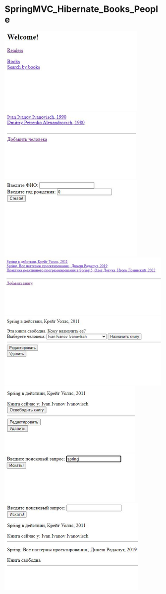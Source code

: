 # SpringMVC_Hibernate_Books_People

![Image alt](https://github.com/pkhramov11/SpringMVC_Hibernate_Books_People/raw/master/pic1.JPG)
<br>
![Image alt](https://github.com/pkhramov11/SpringMVC_Hibernate_Books_People/raw/master/pic2.JPG)
<br>
![Image alt](https://github.com/pkhramov11/SpringMVC_Hibernate_Books_People/raw/master/pic3.JPG)
<br>
![Image alt](https://github.com/pkhramov11/SpringMVC_Hibernate_Books_People/raw/master/pic4.JPG)
<br>
![Image alt](https://github.com/pkhramov11/SpringMVC_Hibernate_Books_People/raw/master/pic5.JPG)
<br>
![Image alt](https://github.com/pkhramov11/SpringMVC_Hibernate_Books_People/raw/master/pic6.JPG)
<br>
![Image alt](https://github.com/pkhramov11/SpringMVC_Hibernate_Books_People/raw/master/pic7.JPG)
<br>
![Image alt](https://github.com/pkhramov11/SpringMVC_Hibernate_Books_People/raw/master/pic8.JPG)
